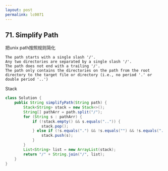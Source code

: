 ```yaml
---
layout: post
permalink: lc0071
---
```


## 71. Simplify Path

把unix path按照规则简化

    The path starts with a single slash '/'.
    Any two directories are separated by a single slash '/'.
    The path does not end with a trailing '/'.
    The path only contains the directories on the path from the root directory to the target file or directory (i.e., no period '.' or double period '..')
    
Stack
```java
class Solution {
    public String simplifyPath(String path) {
        Stack<String> stack = new Stack<>();
        String[] pathArr = path.split("/");
        for (String s : pathArr) {
            if (!stack.empty() && s.equals("..")) {
                stack.pop();
            } else if (!s.equals(".") && !s.equals("") && !s.equals("..")) {
                stack.push(s);
            }
        }
        List<String> list = new ArrayList(stack);
        return "/" + String.join("/", list);
    }
}
```